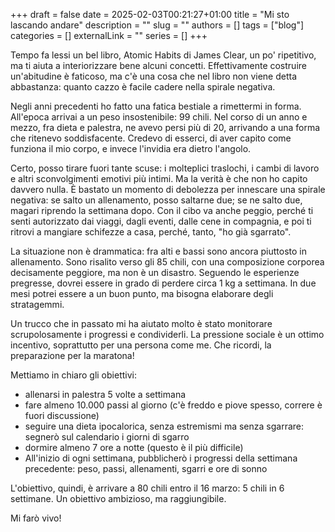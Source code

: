 +++ 
draft = false
date = 2025-02-03T00:21:27+01:00
title = "Mi sto lascando andare"
description = ""
slug = ""
authors = []
tags = ["blog"]
categories = []
externalLink = ""
series = []
+++

Tempo fa lessi un bel libro, Atomic Habits di James Clear, un po' ripetitivo, ma ti aiuta a interiorizzare bene alcuni concetti. Effettivamente costruire un'abitudine è faticoso, ma c'è una cosa che nel libro non viene detta abbastanza: quanto cazzo è facile cadere nella spirale negativa.

Negli anni precedenti ho fatto una fatica bestiale a rimettermi in forma. All'epoca arrivai a un peso insostenibile: 99 chili. Nel corso di un anno e mezzo, fra dieta e palestra, ne avevo persi più di 20, arrivando a una forma che ritenevo soddisfacente. Credevo di esserci, di aver capito come funziona il mio corpo, e invece l'invidia era dietro l'angolo.

Certo, posso tirare fuori tante scuse: i molteplici traslochi, i cambi di lavoro e altri sconvolgimenti emotivi più intimi. Ma la verità è che non ho capito davvero nulla. È bastato un momento di debolezza per innescare una spirale negativa: se salto un allenamento, posso saltarne due; se ne salto due, magari riprendo la settimana dopo. Con il cibo va anche peggio, perché ti senti autorizzato dai viaggi, dagli eventi, dalle cene in compagnia, e poi ti ritrovi a mangiare schifezze a casa, perché, tanto, "ho già sgarrato".

La situazione non è drammatica: fra alti e bassi sono ancora piuttosto in allenamento. Sono risalito verso gli 85 chili, con una composizione corporea decisamente peggiore, ma non è un disastro. Seguendo le esperienze pregresse, dovrei essere in grado di perdere circa 1 kg a settimana. In due mesi potrei essere a un buon punto, ma bisogna elaborare degli stratagemmi.

Un trucco che in passato mi ha aiutato molto è stato monitorare scrupolosamente i progressi e condividerli. La pressione sociale è un ottimo incentivo, soprattutto per una persona come me. Che ricordi, la preparazione per la maratona!

Mettiamo in chiaro gli obiettivi:

- allenarsi in palestra 5 volte a settimana
- fare almeno 10.000 passi al giorno (c'è freddo e piove spesso, correre è fuori discussione)
- seguire una dieta ipocalorica, senza estremismi ma senza sgarrare: segnerò sul calendario i giorni di sgarro
- dormire almeno 7 ore a notte (questo è il più difficile)
- All'inizio di ogni settimana, pubblicherò i progressi della settimana precedente: peso, passi, allenamenti, sgarri e ore di sonno

L'obiettivo, quindi, è arrivare a 80 chili entro il 16 marzo: 5 chili in 6 settimane. Un obiettivo ambizioso, ma raggiungibile.

Mi farò vivo!